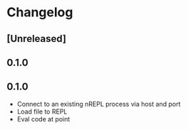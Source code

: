 # Changelog

## [Unreleased]

## 0.1.0

## 0.1.0

- Connect to an existing nREPL process via host and port
- Load file to REPL
- Eval code at point
